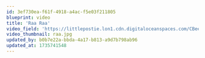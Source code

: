 ```yaml
---
id: 3ef730ea-f61f-4918-a4ac-f5e03f211805
blueprint: video
title: 'Raa Raa'
video_field: 'https://littlepostie.lon1.cdn.digitaloceanspaces.com/CBeebies%20Songs%20%20%20Raa%20Raa%20The%20Noisy%20Lion%20Theme%20Song.mp4'
video_thumbnail: raa.jpg
updated_by: b0b7e22a-bbda-4a17-b813-a9d7b798ab96
updated_at: 1735741548
---
```

